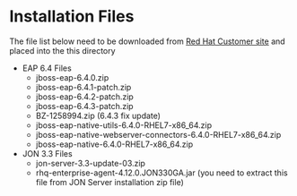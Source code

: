 # Installation Files

The file list below need to be downloaded from [Red Hat Customer site](http://access.redhat.com) and placed into the this directory

* EAP 6.4 Files
  * jboss-eap-6.4.0.zip
  * jboss-eap-6.4.1-patch.zip
  * jboss-eap-6.4.2-patch.zip
  * jboss-eap-6.4.3-patch.zip
  * BZ-1258994.zip (6.4.3 fix update)
  * jboss-eap-native-utils-6.4.0-RHEL7-x86_64.zip
  * jboss-eap-native-webserver-connectors-6.4.0-RHEL7-x86_64.zip
  * jboss-eap-native-6.4.0-RHEL7-x86_64.zip
* JON 3.3 Files
  * jon-server-3.3-update-03.zip
  * rhq-enterprise-agent-4.12.0.JON330GA.jar (you need to extract this file from JON Server installation zip file)

